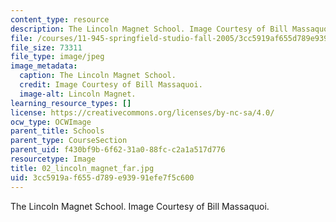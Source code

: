 ```yaml
---
content_type: resource
description: The Lincoln Magnet School. Image Courtesy of Bill Massaquoi.
file: /courses/11-945-springfield-studio-fall-2005/3cc5919af655d789e93991efe7f5c600_02_lincoln_magnet_far.jpg
file_size: 73311
file_type: image/jpeg
image_metadata:
  caption: The Lincoln Magnet School.
  credit: Image Courtesy of Bill Massaquoi.
  image-alt: Lincoln Magnet.
learning_resource_types: []
license: https://creativecommons.org/licenses/by-nc-sa/4.0/
ocw_type: OCWImage
parent_title: Schools
parent_type: CourseSection
parent_uid: f430bf9b-6f62-31a0-88fc-c2a1a517d776
resourcetype: Image
title: 02_lincoln_magnet_far.jpg
uid: 3cc5919a-f655-d789-e939-91efe7f5c600
---
```

The Lincoln Magnet School. Image Courtesy of Bill Massaquoi.